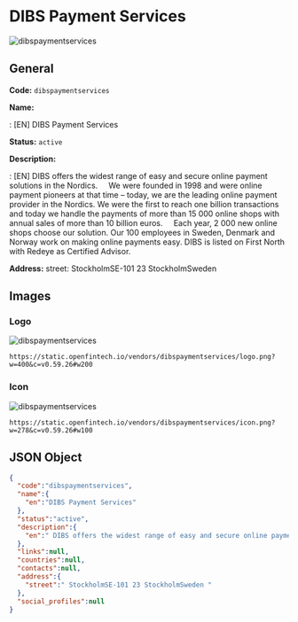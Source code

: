 
# DIBS Payment Services 
![dibspaymentservices](https://static.openfintech.io/vendors/dibspaymentservices/logo.png?w=400&c=v0.59.26#w200)  

## General 
 
**Code:** `dibspaymentservices` 
 
**Name:** 
 
:	[EN] DIBS Payment Services 
 
**Status:** `active` 
 
**Description:** 
 
: [EN]  DIBS offers the widest range of easy and secure online payment solutions in the Nordics.     We were founded in 1998 and were online payment pioneers at that time – today, we are the leading online payment provider in the Nordics. We were the first to reach one billion transactions and today we handle the payments of more than 15 000 online shops with annual sales of more than 10 billion euros.     Each year, 2 000 new online shops choose our solution. Our 100 employees in Sweden, Denmark and Norway work on making online payments easy. DIBS is listed on First North with Redeye as Certified Advisor.  
 
**Address:** 
street:  StockholmSE-101 23 StockholmSweden  

## Images 

### Logo 
 
![dibspaymentservices](https://static.openfintech.io/vendors/dibspaymentservices/logo.png?w=400&c=v0.59.26#w200)  

```
https://static.openfintech.io/vendors/dibspaymentservices/logo.png?w=400&c=v0.59.26#w200
```  

### Icon 
 
![dibspaymentservices](https://static.openfintech.io/vendors/dibspaymentservices/icon.png?w=278&c=v0.59.26#w100)  

```
https://static.openfintech.io/vendors/dibspaymentservices/icon.png?w=278&c=v0.59.26#w100
```  

## JSON Object 

```json
{
  "code":"dibspaymentservices",
  "name":{
    "en":"DIBS Payment Services"
  },
  "status":"active",
  "description":{
    "en":" DIBS offers the widest range of easy and secure online payment solutions in the Nordics. \u00a0 \u00a0 We were founded in 1998\u00a0and were online payment pioneers at that time \u2013 today, we are the leading online payment provider in the Nordics. We were the first to reach one billion transactions and today we handle the payments of more than 15 000 online shops with annual sales of more than 10 billion euros.\u00a0\u00a0 \u00a0 Each year, 2 000 new online shops choose our solution. Our 100 employees in Sweden, Denmark and Norway work on making online payments easy. DIBS is listed on First North with Redeye as Certified Advisor. "
  },
  "links":null,
  "countries":null,
  "contacts":null,
  "address":{
    "street":" StockholmSE-101 23 StockholmSweden "
  },
  "social_profiles":null
}
```  
